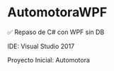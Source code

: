 # AutomotoraWPF
:white_check_mark: Repaso de C# con WPF sin DB

IDE: Visual Studio 2017

Proyecto Inicial: Automotora
